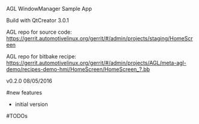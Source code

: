 AGL WindowManager Sample App


Build with QtCreator 3.0.1

AGL repo for source code:
https://gerrit.automotivelinux.org/gerrit/#/admin/projects/staging/HomeScreen

AGL repo for bitbake recipe:
https://gerrit.automotivelinux.org/gerrit/#/admin/projects/AGL/meta-agl-demo/recipes-demo-hmi/HomeScreen/HomeScreen_?.bb

v0.2.0
08/05/2016

#new features
- initial version

#TODOs


